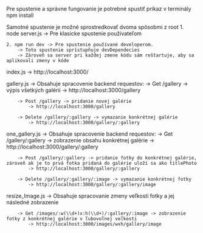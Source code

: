 Pre spustenie a správne fungovanie je potrebné spustiť príkaz v terminály 
npm install 

Samotné spustenie je možné sprostredkovať dvoma spôsobmi z root
	1. node server.js -> Pre klasicke spustenie používateľom

	2. npm run dev -> Pre spustenie používané developerom.
		-> Toto spustenie sprístupňuje devDependecies
		-> Zároveň sa server pri každej zmene kódu sám reštartuje, aby sa aplikovali zmeny v kóde

index.js 
	-> http://localhost:3000/

gallery.js 
	-> Obsahuje spracovenie backend requestov:
		-> Get /gallery -> výpis všetkých galérii
			-> http://localhost:3000/gallery
	
		-> Post /gallery -> pridanie novej galérie
			-> http://localhost:3000/gallery		

		-> Delete /gallery/:gallery -> vymazanie konkrétnej galérie
			-> http://localhost:3000/gallery/:gallery

one_gallery.js 
	-> Obsahuje spracovenie backend requestov:
		-> Get /gallery/:gallery -> zobrazenie obsahu konkrétnej galérie
			-> http://localhost:3000/gallery/:gallery

		-> Post /gallery/:gallery -> pridanie fotky do konkrétnej galérie, zároveň ak je to prvá fotka pridaná do galérie uloží sa ako titlePhoto
			-> http://localhost:3000/gallery/:gallery
		
		-> Delete /gallery/:gallery/:image -> vymazanie konkrétnej fotky
			-> http://localhost:3000/gallery/:gallery/image

resize_Image.js
	-> Obsahuje spracovanie zmeny veľkosti fotky a jej následné zobrazenie
	
		-> Get /images/:w(\\d+)x:h(\\d+)/:gallery/:image -> zobrazenie fotky z konkrétnej galérie v ľubovoľnej veľkosti
			-> http://localhost:3000/images/wxh/gallery/image



	
